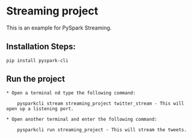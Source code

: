 # Streaming project

This is an example for PySpark Streaming.

## Installation Steps:

    pip install pyspark-cli

## Run the project

    * Open a terminal nd type the following command:

        pysparkcli stream streaming_project twitter_stream - This will open up a listening port.

    * Open another terminal and enter the following command:

        pysparkcli run streaming_project - This will stream the tweets.
        
